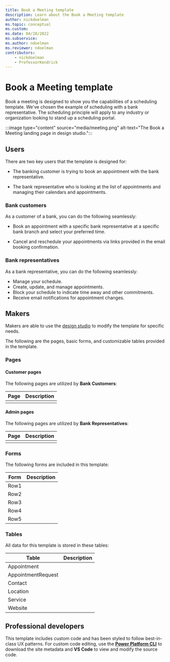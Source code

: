 ```yaml
---
title: Book a Meeting template
description: Learn about the Book a Meeting template
author: nickdoelman
ms.topic: conceptual
ms.custom: 
ms.date: 04/28/2022
ms.subservice:
ms.author: ndoelman
ms.reviewer: ndoelman
contributors:
    - nickdoelman
    - ProfessorKendrick
---
```


# Book a Meeting template

Book a meeting is designed to show you the capabilities of a scheduling template. We've chosen the example of scheduling with a bank representative.  The scheduling principle will apply to any industry or organization looking to stand up a scheduling portal.

:::image type="content" source="media/meeting.png" alt-text="The Book a Meeting landing page in design studio."::: 

## Users

There are two key users that the template is designed for:

- The banking customer is trying to book an appointment with the bank representative.

- The bank representative who is looking at the list of appointments and managing their calendars and appointments.

### Bank customers

As a customer of a bank, you can do the following seamlessly:

- Book an appointment with a specific bank representative at a specific bank branch and select your preferred time.

- Cancel and reschedule your appointments via links provided in the email booking confirmation.

### Bank representatives

As a bank representative, you can do the following seamlessly:

- Manage your schedule.
- Create, update, and manage appointments.
- Block your schedule to indicate time away and other commitments.
- Receive email notifications for appointment changes.

## Makers

Makers are able to use the [design studio](../getting-started/use-design-studio.md)  to modify the template for specific needs.

The following are the pages, basic forms, and customizable tables provided in the template.

### Pages

#### Customer pages

The following pages are utilized by **Bank Customers**:


| **Page** | **Description** |
|-----------|-----------------|
|           |                 |


#### Admin pages

The following pages are utilized by **Bank Representatives**:

| **Page** | **Description** |
|-----------|-----------------|
|           |                 |

### Forms 

The following forms are included in this template:

|**Form**  | **Description**  |
|---------|---------|
|Row1     |         |
|Row2     |         |
|Row3     |         |
|Row4     |         |
|Row5     |         |


### Tables

All data for this template is stored in these tables:

|**Table**|**Description**|
|---------|---------|
|Appointment    |         |
|AppointmentRequest     |         |
|Contact     |         |
|Location    |         |
|Service     |         |
|Website     |         |

## Professional developers

This template includes custom code and has been styled to follow best-in-class UX patterns.  For custom code editing, use the [**Power Platform CLI**](../configure/cli-tutorial.md) to download the site metadata and **VS Code** to view and modify the source code.